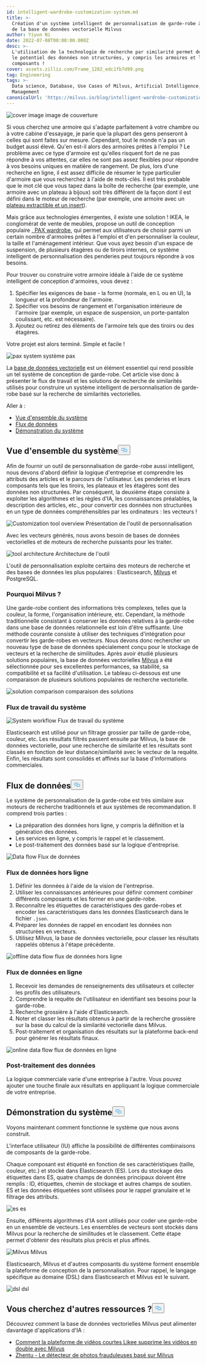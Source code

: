 ```yaml
---
id: intelligent-wardrobe-customization-system.md
title: >-
  Création d'un système intelligent de personnalisation de garde-robe à partir
  de la base de données vectorielle Milvus
author: Yiyun Ni
date: 2022-07-08T00:00:00.000Z
desc: >-
  L'utilisation de la technologie de recherche par similarité permet de libérer
  le potentiel des données non structurées, y compris les armoires et leurs
  composants !
cover: assets.zilliz.com/Frame_1282_edc1fb7d99.png
tag: Engineering
tags: >-
  Data science, Database, Use Cases of Milvus, Artificial Intelligence, Vector
  Management
canonicalUrl: 'https://milvus.io/blog/intelligent-wardrobe-customization-system.md'
---
```

<p>
  
   <span class="img-wrapper"> <img translate="no" src="https://assets.zilliz.com/Frame_1282_edc1fb7d99.png" alt="cover image" class="doc-image" id="cover-image" />
   </span> <span class="img-wrapper"> <span>image de couverture</span> </span></p>
<p>Si vous cherchez une armoire qui s'adapte parfaitement à votre chambre ou à votre cabine d'essayage, je parie que la plupart des gens penseront à celles qui sont faites sur mesure. Cependant, tout le monde n'a pas un budget aussi élevé. Qu'en est-il alors des armoires prêtes à l'emploi ? Le problème avec ce type d'armoire est qu'elles risquent fort de ne pas répondre à vos attentes, car elles ne sont pas assez flexibles pour répondre à vos besoins uniques en matière de rangement. De plus, lors d'une recherche en ligne, il est assez difficile de résumer le type particulier d'armoire que vous recherchez à l'aide de mots-clés. Il est très probable que le mot clé que vous tapez dans la boîte de recherche (par exemple, une armoire avec un plateau à bijoux) soit très différent de la façon dont il est défini dans le moteur de recherche (par exemple, une armoire avec un <a href="https://www.ikea.com/us/en/p/komplement-pull-out-tray-with-insert-black-brown-s79249366/">plateau extractible et un insert</a>).</p>
<p>Mais grâce aux technologies émergentes, il existe une solution ! IKEA, le conglomérat de vente de meubles, propose un outil de conception populaire <a href="https://www.ikea.com/us/en/rooms/bedroom/how-to/how-to-design-your-perfect-pax-wardrobe-pub8b76dda0">, PAX wardrobe</a>, qui permet aux utilisateurs de choisir parmi un certain nombre d'armoires prêtes à l'emploi et d'en personnaliser la couleur, la taille et l'aménagement intérieur. Que vous ayez besoin d'un espace de suspension, de plusieurs étagères ou de tiroirs internes, ce système intelligent de personnalisation des penderies peut toujours répondre à vos besoins.</p>
<p>Pour trouver ou construire votre armoire idéale à l'aide de ce système intelligent de conception d'armoires, vous devez :</p>
<ol>
<li>Spécifier les exigences de base - la forme (normale, en L ou en U), la longueur et la profondeur de l'armoire.</li>
<li>Spécifier vos besoins de rangement et l'organisation intérieure de l'armoire (par exemple, un espace de suspension, un porte-pantalon coulissant, etc. est nécessaire).</li>
<li>Ajoutez ou retirez des éléments de l'armoire tels que des tiroirs ou des étagères.</li>
</ol>
<p>Votre projet est alors terminé. Simple et facile !</p>
<p>
  
   <span class="img-wrapper"> <img translate="no" src="https://assets.zilliz.com/Pax_system_ff4c3fa182.png" alt="pax system" class="doc-image" id="pax-system" />
   </span> <span class="img-wrapper"> <span>système pax</span> </span></p>
<p>La <a href="https://zilliz.com/learn/what-is-vector-database">base de données vectorielle</a> est un élément essentiel qui rend possible un tel système de conception de garde-robe. Cet article vise donc à présenter le flux de travail et les solutions de recherche de similarités utilisés pour construire un système intelligent de personnalisation de garde-robe basé sur la recherche de similarités vectorielles.</p>
<p>Aller à :</p>
<ul>
<li><a href="#System-overview">Vue d'ensemble du système</a></li>
<li><a href="#Data-flow">Flux de données</a></li>
<li><a href="#System-demo">Démonstration du système</a></li>
</ul>
<h2 id="System-Overview" class="common-anchor-header">Vue d'ensemble du système<button data-href="#System-Overview" class="anchor-icon" translate="no">
      <svg translate="no"
        aria-hidden="true"
        focusable="false"
        height="20"
        version="1.1"
        viewBox="0 0 16 16"
        width="16"
      >
        <path
          fill="#0092E4"
          fill-rule="evenodd"
          d="M4 9h1v1H4c-1.5 0-3-1.69-3-3.5S2.55 3 4 3h4c1.45 0 3 1.69 3 3.5 0 1.41-.91 2.72-2 3.25V8.59c.58-.45 1-1.27 1-2.09C10 5.22 8.98 4 8 4H4c-.98 0-2 1.22-2 2.5S3 9 4 9zm9-3h-1v1h1c1 0 2 1.22 2 2.5S13.98 12 13 12H9c-.98 0-2-1.22-2-2.5 0-.83.42-1.64 1-2.09V6.25c-1.09.53-2 1.84-2 3.25C6 11.31 7.55 13 9 13h4c1.45 0 3-1.69 3-3.5S14.5 6 13 6z"
        ></path>
      </svg>
    </button></h2><p>Afin de fournir un outil de personnalisation de garde-robe aussi intelligent, nous devons d'abord définir la logique d'entreprise et comprendre les attributs des articles et le parcours de l'utilisateur. Les penderies et leurs composants tels que les tiroirs, les plateaux et les étagères sont des données non structurées. Par conséquent, la deuxième étape consiste à exploiter les algorithmes et les règles d'IA, les connaissances préalables, la description des articles, etc., pour convertir ces données non structurées en un type de données compréhensibles par les ordinateurs : les vecteurs !</p>
<p>
  
   <span class="img-wrapper"> <img translate="no" src="https://assets.zilliz.com/Customization_tool_overview_86d62e1730.png" alt="Customization tool overview" class="doc-image" id="customization-tool-overview" />
   </span> <span class="img-wrapper"> <span>Présentation de l'outil de personnalisation</span> </span></p>
<p>Avec les vecteurs générés, nous avons besoin de bases de données vectorielles et de moteurs de recherche puissants pour les traiter.</p>
<p>
  
   <span class="img-wrapper"> <img translate="no" src="https://assets.zilliz.com/tool_architecutre_33fb646954.png" alt="tool architecture" class="doc-image" id="tool-architecture" />
   </span> <span class="img-wrapper"> <span>Architecture de l'outil</span> </span></p>
<p>L'outil de personnalisation exploite certains des moteurs de recherche et des bases de données les plus populaires : Elasticsearch, <a href="https://milvus.io/">Milvus</a> et PostgreSQL.</p>
<h3 id="Why-Milvus" class="common-anchor-header">Pourquoi Milvus ?</h3><p>Une garde-robe contient des informations très complexes, telles que la couleur, la forme, l'organisation intérieure, etc. Cependant, la méthode traditionnelle consistant à conserver les données relatives à la garde-robe dans une base de données relationnelle est loin d'être suffisante. Une méthode courante consiste à utiliser des techniques d'intégration pour convertir les garde-robes en vecteurs. Nous devons donc rechercher un nouveau type de base de données spécialement conçu pour le stockage de vecteurs et la recherche de similitudes. Après avoir étudié plusieurs solutions populaires, la base de données vectorielles <a href="https://github.com/milvus-io/milvus">Milvus</a> a été sélectionnée pour ses excellentes performances, sa stabilité, sa compatibilité et sa facilité d'utilisation. Le tableau ci-dessous est une comparaison de plusieurs solutions populaires de recherche vectorielle.</p>
<p>
  
   <span class="img-wrapper"> <img translate="no" src="https://assets.zilliz.com/Solution_comparison_d96b8f1dd5.png" alt="solution comparison" class="doc-image" id="solution-comparison" />
   </span> <span class="img-wrapper"> <span>comparaison des solutions</span> </span></p>
<h3 id="System-workflow" class="common-anchor-header">Flux de travail du système</h3><p>
  
   <span class="img-wrapper"> <img translate="no" src="https://assets.zilliz.com/System_workflow_250c275ec1.png" alt="System workflow" class="doc-image" id="system-workflow" />
   </span> <span class="img-wrapper"> <span>Flux de travail du système</span> </span></p>
<p>Elasticsearch est utilisé pour un filtrage grossier par taille de garde-robe, couleur, etc. Les résultats filtrés passent ensuite par Milvus, la base de données vectorielle, pour une recherche de similarité et les résultats sont classés en fonction de leur distance/similarité avec le vecteur de la requête. Enfin, les résultats sont consolidés et affinés sur la base d'informations commerciales.</p>
<h2 id="Data-flow" class="common-anchor-header">Flux de données<button data-href="#Data-flow" class="anchor-icon" translate="no">
      <svg translate="no"
        aria-hidden="true"
        focusable="false"
        height="20"
        version="1.1"
        viewBox="0 0 16 16"
        width="16"
      >
        <path
          fill="#0092E4"
          fill-rule="evenodd"
          d="M4 9h1v1H4c-1.5 0-3-1.69-3-3.5S2.55 3 4 3h4c1.45 0 3 1.69 3 3.5 0 1.41-.91 2.72-2 3.25V8.59c.58-.45 1-1.27 1-2.09C10 5.22 8.98 4 8 4H4c-.98 0-2 1.22-2 2.5S3 9 4 9zm9-3h-1v1h1c1 0 2 1.22 2 2.5S13.98 12 13 12H9c-.98 0-2-1.22-2-2.5 0-.83.42-1.64 1-2.09V6.25c-1.09.53-2 1.84-2 3.25C6 11.31 7.55 13 9 13h4c1.45 0 3-1.69 3-3.5S14.5 6 13 6z"
        ></path>
      </svg>
    </button></h2><p>Le système de personnalisation de la garde-robe est très similaire aux moteurs de recherche traditionnels et aux systèmes de recommandation. Il comprend trois parties :</p>
<ul>
<li>La préparation des données hors ligne, y compris la définition et la génération des données.</li>
<li>Les services en ligne, y compris le rappel et le classement.</li>
<li>Le post-traitement des données basé sur la logique d'entreprise.</li>
</ul>
<p>
  
   <span class="img-wrapper"> <img translate="no" src="https://assets.zilliz.com/data_flow_d0d9fa0fca.png" alt="Data flow" class="doc-image" id="data-flow" />
   </span> <span class="img-wrapper"> <span>Flux de données</span> </span></p>
<h3 id="Offline-data-flow" class="common-anchor-header">Flux de données hors ligne</h3><ol>
<li>Définir les données à l'aide de la vision de l'entreprise.</li>
<li>Utiliser les connaissances antérieures pour définir comment combiner différents composants et les former en une garde-robe.</li>
<li>Reconnaître les étiquettes de caractéristiques des garde-robes et encoder les caractéristiques dans les données Elasticsearch dans le fichier <code translate="no">.json</code>.</li>
<li>Préparer les données de rappel en encodant les données non structurées en vecteurs.</li>
<li>Utilisez Milvus, la base de données vectorielle, pour classer les résultats rappelés obtenus à l'étape précédente.</li>
</ol>
<p>
  
   <span class="img-wrapper"> <img translate="no" src="https://assets.zilliz.com/offline_data_flow_f91ac9cf4c.png" alt="offline data flow" class="doc-image" id="offline-data-flow" />
   </span> <span class="img-wrapper"> <span>flux de données hors ligne</span> </span></p>
<h3 id="Online-data-flow" class="common-anchor-header">Flux de données en ligne</h3><ol>
<li>Recevoir les demandes de renseignements des utilisateurs et collecter les profils des utilisateurs.</li>
<li>Comprendre la requête de l'utilisateur en identifiant ses besoins pour la garde-robe.</li>
<li>Recherche grossière à l'aide d'Elasticsearch.</li>
<li>Noter et classer les résultats obtenus à partir de la recherche grossière sur la base du calcul de la similarité vectorielle dans Milvus.</li>
<li>Post-traitement et organisation des résultats sur la plateforme back-end pour générer les résultats finaux.</li>
</ol>
<p>
  
   <span class="img-wrapper"> <img translate="no" src="https://assets.zilliz.com/online_data_flow_1f2af25cc3.png" alt="online data flow" class="doc-image" id="online-data-flow" />
   </span> <span class="img-wrapper"> <span>flux de données en ligne</span> </span></p>
<h3 id="Data-post-processing" class="common-anchor-header">Post-traitement des données</h3><p>La logique commerciale varie d'une entreprise à l'autre. Vous pouvez ajouter une touche finale aux résultats en appliquant la logique commerciale de votre entreprise.</p>
<h2 id="System-demo" class="common-anchor-header">Démonstration du système<button data-href="#System-demo" class="anchor-icon" translate="no">
      <svg translate="no"
        aria-hidden="true"
        focusable="false"
        height="20"
        version="1.1"
        viewBox="0 0 16 16"
        width="16"
      >
        <path
          fill="#0092E4"
          fill-rule="evenodd"
          d="M4 9h1v1H4c-1.5 0-3-1.69-3-3.5S2.55 3 4 3h4c1.45 0 3 1.69 3 3.5 0 1.41-.91 2.72-2 3.25V8.59c.58-.45 1-1.27 1-2.09C10 5.22 8.98 4 8 4H4c-.98 0-2 1.22-2 2.5S3 9 4 9zm9-3h-1v1h1c1 0 2 1.22 2 2.5S13.98 12 13 12H9c-.98 0-2-1.22-2-2.5 0-.83.42-1.64 1-2.09V6.25c-1.09.53-2 1.84-2 3.25C6 11.31 7.55 13 9 13h4c1.45 0 3-1.69 3-3.5S14.5 6 13 6z"
        ></path>
      </svg>
    </button></h2><p>Voyons maintenant comment fonctionne le système que nous avons construit.</p>
<p>L'interface utilisateur (IU) affiche la possibilité de différentes combinaisons de composants de la garde-robe.</p>
<p>Chaque composant est étiqueté en fonction de ses caractéristiques (taille, couleur, etc.) et stocké dans Elasticsearch (ES). Lors du stockage des étiquettes dans ES, quatre champs de données principaux doivent être remplis : ID, étiquettes, chemin de stockage et autres champs de soutien. ES et les données étiquetées sont utilisées pour le rappel granulaire et le filtrage des attributs.</p>
<p>
  
   <span class="img-wrapper"> <img translate="no" src="https://assets.zilliz.com/es_d5b0639610.png" alt="es" class="doc-image" id="es" />
   </span> <span class="img-wrapper"> <span>es</span> </span></p>
<p>Ensuite, différents algorithmes d'IA sont utilisés pour coder une garde-robe en un ensemble de vecteurs. Les ensembles de vecteurs sont stockés dans Milvus pour la recherche de similitudes et le classement. Cette étape permet d'obtenir des résultats plus précis et plus affinés.</p>
<p>
  
   <span class="img-wrapper"> <img translate="no" src="https://assets.zilliz.com/Milvus_38dd93a439.jpeg" alt="Milvus" class="doc-image" id="milvus" />
   </span> <span class="img-wrapper"> <span>Milvus</span> </span></p>
<p>Elasticsearch, Milvus et d'autres composants du système forment ensemble la plateforme de conception de la personnalisation. Pour rappel, le langage spécifique au domaine (DSL) dans Elasticsearch et Milvus est le suivant.</p>
<p>
  
   <span class="img-wrapper"> <img translate="no" src="https://assets.zilliz.com/dsl_df60097d23.png" alt="dsl" class="doc-image" id="dsl" />
   </span> <span class="img-wrapper"> <span>dsl</span> </span></p>
<h2 id="Looking-for-more-resources" class="common-anchor-header">Vous cherchez d'autres ressources ?<button data-href="#Looking-for-more-resources" class="anchor-icon" translate="no">
      <svg translate="no"
        aria-hidden="true"
        focusable="false"
        height="20"
        version="1.1"
        viewBox="0 0 16 16"
        width="16"
      >
        <path
          fill="#0092E4"
          fill-rule="evenodd"
          d="M4 9h1v1H4c-1.5 0-3-1.69-3-3.5S2.55 3 4 3h4c1.45 0 3 1.69 3 3.5 0 1.41-.91 2.72-2 3.25V8.59c.58-.45 1-1.27 1-2.09C10 5.22 8.98 4 8 4H4c-.98 0-2 1.22-2 2.5S3 9 4 9zm9-3h-1v1h1c1 0 2 1.22 2 2.5S13.98 12 13 12H9c-.98 0-2-1.22-2-2.5 0-.83.42-1.64 1-2.09V6.25c-1.09.53-2 1.84-2 3.25C6 11.31 7.55 13 9 13h4c1.45 0 3-1.69 3-3.5S14.5 6 13 6z"
        ></path>
      </svg>
    </button></h2><p>Découvrez comment la base de données vectorielles Milvus peut alimenter davantage d'applications d'IA :</p>
<ul>
<li><a href="https://milvus.io/blog/2022-06-23-How-Short-video-Platform-Likee-Removes-Duplicate-Videos-with-Milvus.md">Comment la plateforme de vidéos courtes Likee supprime les vidéos en double avec Milvus</a></li>
<li><a href="https://milvus.io/blog/2022-06-20-Zhentu-the-Photo-Fraud-Detector-Based-on-Milvus.md">Zhentu - Le détecteur de photos frauduleuses basé sur Milvus</a></li>
</ul>
